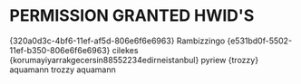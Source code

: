 # PERMISSION GRANTED HWID'S
{320a0d3c-4bf6-11ef-af5d-806e6f6e6963} Rambizzingo
{e531bd0f-5502-11ef-b350-806e6f6e6963} cilekes
{korumayiyarrakgecersin88552234edirneistanbul} pyriew
{trozzy} aquamann
trozzy aquamann
